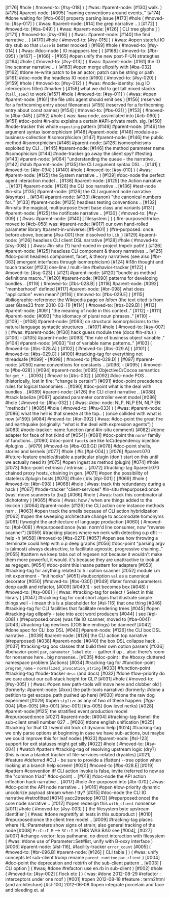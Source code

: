 [#176] #hole ( #moved-to: [#sy-018] )
             ( #was: #parent-node: [#130] walk. )
[#175]       #parent-node: [#095] "naming conventions around events.."
[#174]       #done waiting for [#cb-060] property parsing issue
[#173] #hole ( #moved-to: [#sy-017] )
             ( #was: #parent-node: [#14] the grep narrative .. )
[#172]       ( #moved-to: [#ba-049] )
             ( #was: #parent-node: [#126]  [ CLI tree glyphs ] )
[#171]       ( #moved-to: [#sy-016] )
             ( #was: #parent-node: [#140] the find narrative .. )
[#170] #hole ( #moved-to: [#sy-015] )
             ( #was: #open stateful IO dry stub so that `close` is better mocked )
[#169] #hole ( #moved-to: [#sy-014] )
             ( #was: #doc-node [ IO mapppers tee ] )
[#168]       ( #moved-to: [#br-095] )
[#167]       -
[#166]       -
[#165] #open unify the new post-F-UN strategties
[#164] #hole ( #moved-to: [#sy-013] )
             ( #was:  #parent-node: [#161] the IO line scannar narrative .. )
[#163] #open merge ellipsify with [#ba-032]
[#162]       #done re-write patch to be an actor; patch can be string or path
[#161]       #doc-node the headless IO node
[#160]       ( #moved-to: [#sy-020] )
[#159] #hole ( #moved-to: [#sy-012] )
             ( #was: #node-identity: (e.g IO interceptors filter) #marker )
[#158]       what we did to get tall mixed stacks (`tall_spec`) to work
[#157] #hole ( #moved-to: [#sy-011] )
             ( #was: #open #parent-node: [#161] the file utils agent should emit oes )
[#156]       (reserved for a forthcoming entry about filenames)
[#155]       (reserved for a forthcoming entry about const names)
[#154]       ( #moved-to: [#bs-031] )
[#153]       ( #moved-to [#ba-045] )
[#152] #hole ( was: `Name` node, assimilated into [#cb-060] )
[#151]       #doc-point #in-situ explains a certain #API-private meth. sig.
[#150]       #node-tracker this whole `expecting` pattern
[#149]       #parent-node: [#146] the argument syntax isomorphicism
[#148]       #parent-node: [#146] module-as-business-collection #isomorphicism
[#147]       #parent-node: [#146] the public method #isomorphicism
[#146]       #parent-node: [#126] isomorphicisms exploited by CLI ..
[#145]       #parent-node: [#146] the method parameter name #isomophicism
[#144]       #node-tracker go away the client spy? #testing
[#143]       #parent-node: [#064] "understanding the queue - the narrative ..
[#142]       #stub #parent-node: [#135] the CLI argument syntax DSL ..
[#141]       ( #moved-to: [#br-094] )
[#140] #hole ( #moved-to: [#sy-010] )
             ( #was: #parent-node: [#125] the System narrative .. )
[#139]       #doc-node the perfect agent interaction model ..
[#138]       #parent-node: [#125] the Action narrative ..
[#137]       #parent-node: [#126] the CLI box narrative ..
[#136]       #test-node #in-situ
[#135]       #parent-node: [#126] the CLI argument node narrative (#syntax) ..
[#134]       #parent-node: [#133]  (#canon) "the canonical numbers for.."
[#133]       #parent-node: [#125] headless testing conventions ..
[#132]       #in-situ the magical, multipurpose Event base class and variants
[#131]       #parent-node: [#125] the notificate narrative ..
[#130]       ( #moved-to: [#sy-009] )
             ( #was: #parent-node: [#140]  [ filesystem ] )
             ( #re-purposed:thrice. moved to [#cb-058]
               was: #parent-node: [#017] our own hand-rolled parameter library
               #parent-in-universe: [#fi-001] )
             (#re-purposed: once. before above, became [#su-001] then
               dissolved to `Lib_`)
[#129]       #parent-node: [#126] headless CLI client DSL narrative
[#128] #hole ( #moved-to: [#sy-008] )
             ( #was: #in-situ (?) hard-coded in-project tmpdir path! )
[#126]       #parent-node: [#125] headless CLI component & theory narratives ..
[#125]       #doc-point headless component, facet, & theory narratives
             (see also [#br-063] emergent interfaces through isomorphicism)
[#124]       #i18n thought and touch tracker
[#123]       one-line / multi-line #behavior-tracker
[#122]       ( #moved-to: [#sg-023] )
[#121]       #parent-node: [#120] "bundle as method definitions macro.."
[#120]       #parent-node: [#090] patterns for developing bundles ..
[#119]       ( #moved-to: [#bs-028.B] )
[#118]       #parent-node: [#092] "memberhood" defined
[#117]       #parent-node: [#br-098] what does "application" even mean?
[#116]       ( #moved-to: [#bs-029.E] )
[#115]       #biliographic-reference: the Wikipedia page on _Idiom_
              (the text cited is from user Glane23 from 2010-03-11)
[#114]       ( #moved-to: [#bs-029.B] )
[#113]       #parent-node: [#091] "the meaning of node in this context.."
[#112]       -
[#111]       #parent-node: [#093] "the idiomacy of plural noun phrases.."
[#110]       -
[#109]       -
[#108]       #parent-node: [#093] on structural isomorphicisms to the
              natural language syntactic structures ..
[#107] #hole ( #moved-to: [#sy-007] )
             ( #was: #parent-node: [#130] hack guess module tree (docs #in-situ) )
[#106]       -
[#105]       #parent-node: [#093] "the rule of business object variable.."
[#104]       #parent-node: [#093] "list of variable name patterns.."
[#103]       ( #moved-to: [#bs-028.A] )
[#102]       ( #moved-to: [#bs-029.A] )
[#101]       ( #moved-to: [#bs-029.C] )
[#100]       #tracking-tag for everything not threadsafe
[#099]       -
[#098]       ( #moved-to [#bs-029.D] )
[#097]       #parent-node: [#050] name conventions for constants ..
[#096]       -
[#095]       ( #moved-to [#bs-028] )
[#094]       #parent-node: [#095] ObjectiveC/Cocoa semantics for `get_*` ..
[#093]       ( #movd-to [#bs-032] )
[#092]       #doc-node POS .. (historically, lost in fire: "change is certain")
[#091]       #doc-point precedence rules for logical taxonomies ..
[#090]       #doc-point what is the deal with bundles ..
[#089]       #parent-node: [#126] the CLI client narrative ..
[#088]       #track labelize
[#087]       updated parameter controller event model
[#086] #hole ( #moved-to: [#hu-032] )
             ( #was: #doc-node: NLP, NLP EN, NLP EN "methods" )
[#085] #hole ( #moved-to: [#hu-033] )
             ( #was: #parent-node: [#086] what the hell is that sneeze at the top.. )
             (once collided with what is now [#159])
[#084]       #moved-to: [#br-092]
             ( #was: #doc-point the great fire and earthquake (originally:
               "what is the deal with expression agents") )
[#083]       #node-tracker: name function (and #in-situ comment)
[#082]       #done adapter for face of hot (kind of [#054])
[#081]       #doc-point the `norm*` family of functions..
[#080]       #doc-point `facet`s are like IoC/dependency injection #plugins ..
[#079]       (#moved-to [#bs-029.G])
[#078]       #doc-point shells, stories and kernels
[#077] #hole ( #is [#pl-004] )
[#076]       #parent:070 #future-feature enable/disable a particular plugin
             (don't start on this until we actually need it)
[#075] #open ingest as method (plugin)
[#074] #hole
[#073]       #doc-point extrinsic / intrinsic ..
[#072]       #tracking-tag #parent:070 chained proxy hosts, chaining in gen.
[#071] #open the possibility of stateless #plugin hosts
[#070] #hole ( #is [#pl-001] )
[#069] #hole ( #moved-to: [#br-098] ) [#068] #hole ( #was: track this redundancy during a hack )
[#067]       #node-tracker "client-services" #in-situ
             #repurposed:once (was: move scanners to [ba])
[#066] #hole ( #was: track this combinatorial dichototmy )
[#065] #hole ( #was: how / when are things added to the lexicon )
[#064]       #parent-node: [#126] the CLI action core instance methods narr ..
[#063] #open track the smells because of CLI action hybridization
[#062] #open the sweeping architecture change to accomodate homonyms
[#061]       flyweight the architecture of language production
[#060]       ( #moved-to: [#pl-008] )
             #repurposed:once (was: norm'd line consumer, now "reverse scanner")
[#059]       #tracking places where we nerk with detecting o.p dflt --help -h
[#058]       (#moved-to [#bs-027])
[#057] #open see how throwing a :terminate could help with o.p deep graphs
[#056]       #doc-point "parsing argv is (almost) always destructive,
               to facilitate agnostic, progressive chaining.."
[#055]       #pattern we keep tabs out of regexen not because it
             wouldn't make them more powerful, it would. it's because
             they are unattractive to look at as regegen.
[#054]       #doc-point this insane pattern for adapters
[#053]       #tracking-tag for anything related to h.l option scanner
[#052]       module i.m init experiment - "init hooks"
[#051]       #subscription `val` as a canonical decorator
[#050]       (#moved-to: [#bs-030])
[#049]       #later formal parameters deep audit and refactor, [#009]
             [#049.1] - set becomes box
[#048]       ( #moved-to: [#sy-006] )
             ( #was: #tracking-tag for select / Select in this library )
[#047]       #tracking-tag for cool short algos that illustrate simple things
             well - i mean this is a placeholder for [#sl-116] that one thing
[#046]       #tracking-tag for CLI facilities that facilitate rendering trees
[#045] #open #tracking-tag ellipsify - take into acct word producers
[#044]       ( see [#pl-008] )
             (#repurposed:once) (was file IO scanner, moved to [#ba-004])
[#043]       #tracking-tag newlines (DOS line endings) be damned!
[#042]       #done spec for CLI box DSL
[#040]       #parent-node: [#126] the CLI box DSL narrative ..
[#039]       #parent-node: [#126] the CLI action top narrative (#repurposed)
[#038]       #parent-node: [#040] the box DSL collapse hack ..
[#037]       #tracking-tag box classes that build their own option parsers
[#036]       #behavior-point `par`, `parameter_label` etc -- gather it up ..
               also: there's room for nonsense here.. big nonsense..
[#035]       #doc-point : the #boxxy cluttered namespace problem (Actions)
[#034]       #tracking-tag for #function-point `program_name` -
              `normalized_invocation_string`
[#033]       #function-point #tracking-tag #node-tracker `desc` (and docs)
[#032]       #done #low-priority do we care about our call-stack height for CLI?
[#031] #hole ( #moved-to: [#sy-005] )
             ( #was: #open new path-tools will move here and clobber old )
             (formerly: #parent-node: [#xxx] the path-tools narrative)
             (formerly: #done a petition to get escape_path pushed up here)
[#030]       #done the raw dog experiment
[#029] #open `stylize` as any of two of these happen: [#gs-004] [#bn-005]
               [#to-001] [#sc-001] [#ts-005] (low level nerks)
[#028]       #parent-node:[#125] the stratified event production model
               #repurposed:once
[#027]       #parent-node: [#004] #tracking-tag #smell
               the sub-client smell number 027 ..
[#026]       #done english unification
[#025]       #tracking for that CLI weird old trick of dynamic help
[#024]       #tracking-tag we only parse options at beginning in case we
             have sub-actions, but maybe we could improve this for leaf nodes
[#023]       #parent-node: [#sl-123] support for exit statuses might get silly
[#022] #hole ( #moved-to: [#sy-004] )
             #watch #pattern #tracking-tag of resolving upstream logic (dry?)
               (this is now a blanket tracker of file-services-related dryables)
[#021]       #feature #deferred #CLI - be sure to provide a (flatten) --tree
               option when looking at a branch help screen!
[#020]       #moved-to [#bs-028.E]
[#019]       #pattern #convention iff CLI action invoke is false, invite
               (referred to now as the "common triad" #doc-point) ..
[#018]       #doc-node the API action inflection hack narrative ..
[#017] #hole #re-purposed into [#br-070]
             ( #was: #doc-point the API node narrative .. )
[#016] #open #low-priority dynamic uncolorize payload stream when ! tty?
[#015]       #doc-node the CLI IO narrative #retrofitted
[#014]       yacc2treetop
[#013]       (#repurposed:once) the core node narrative ..
[#012] #open redesign this `with_client` nonsense
[#011] #hole ( #moved-to: [#sy-003] )
             [ the filesystem byte upstream identifier ]
             ( #was: #done regrettify all tests in this subproduct )
[#010]       #repurposed:once the client tree model ..
[#009]       #tracking-tag places where HL::Parameters show signs of strain; also general tracking of the node
[#008]       `P::C::I_M` --> `SC::I_M` THIS WAS BAD see [#004], [#027]
[#007]       #change-vector: less pathname, *no* direct interaction with filesystem
             ( #was: #done use of Parameter::Set#list, unify with B-oxxy interface )
[#006]       #parent-node: [#sl-116], #facility-tracker `error_count`
[#005]       ( #moved-to: [#br-096.B] #parent-node: [#126]  [ CLI table ] )
             ( #was: unify concepts let sub-client trump rename `parent_runtime` `par_client` )
[#004]       #doc-point the deprecation and rebirth of the sub-client pattern ..
[#003]       [ CLI option ]
             ( #was; #done #refactor: use en.rb in sub-client )
[#002] #hole ( #moved-to: [#sy-002]  [ flock etc ] )
             ( was: #done 2012-08-29 #refactor : interceptors under one roof )
[#001] #open 2012-08-18 #feature : term2html (and architecture)
[#sl-100] 2012-06-08 #open integrate porcelain and face and bleeding et. al
